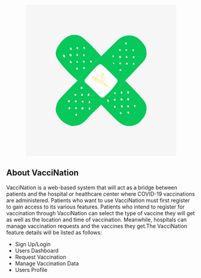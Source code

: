 <p align="center"><a href="#" target="_blank"><img src="vaccination-logo.png" width="400"></a></p>

## About VacciNation

VacciNation is a web-based system that will act as a bridge between patients and the hospital or healthcare center where COVID-19 vaccinations are administered. Patients who want to use VacciNation must first register to gain access to its various features. Patients who intend to register for vaccination through VacciNation can select the type of vaccine they will get as well as the location and time of vaccination. Meanwhile, hospitals can manage vaccination requests and the vaccines they get.The VacciNation feature details will be listed as follows:
-	Sign Up/Login
-	Users Dashboard
-	Request Vaccination
-	Manage Vaccination Data
-	Users Profile
